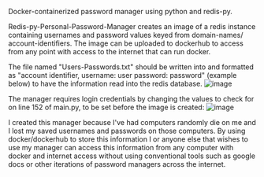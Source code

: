 Docker-containerized password manager using python and redis-py. 

Redis-py-Personal-Password-Manager creates an image of a redis instance containing usernames and password values keyed from domain-names/ account-identifiers. The image can be uploaded to dockerhub to access from any point with access to the internet that can run docker.

The file named "Users-Passwords.txt" should be written into and formatted as "account identifier, username: user password: password" (example below) to have the information read into the redis database.
![image](https://github.com/user-attachments/assets/a6bdd20f-9bbe-43ab-a50e-d6a23bca29f6)

The manager requires login credentials by changing the values to check for on line 152 of main.py, to be set before the image is created:
![image](https://github.com/user-attachments/assets/be5270ea-e984-4f56-8e4a-56d1b20aa2c6)

I created this manager because I've had computers randomly die on me and I lost my saved usernames and passwords on those computers. By using docker/dockerhub to store this information I or anyone else that wishes to use my manager can access this information from any 
computer with docker and internet access without using conventional tools such as google docs or other iterations of password managers across the internet.
